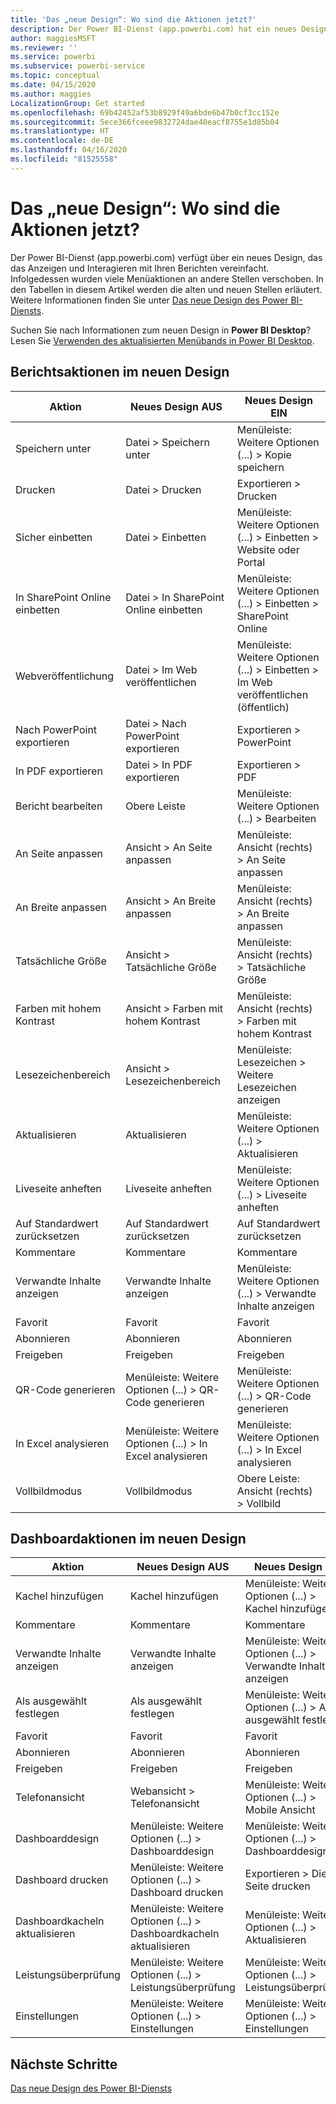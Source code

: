 ```yaml
---
title: 'Das „neue Design“: Wo sind die Aktionen jetzt?'
description: Der Power BI-Dienst (app.powerbi.com) hat ein neues Design, weshalb sich viele Aktionen nun an anderer Stelle befinden. Dieser Artikel enthält Tabellen, in denen die alten Stellen mit den neuen verglichen werden.
author: maggiesMSFT
ms.reviewer: ''
ms.service: powerbi
ms.subservice: powerbi-service
ms.topic: conceptual
ms.date: 04/15/2020
ms.author: maggies
LocalizationGroup: Get started
ms.openlocfilehash: 69b42452af53b8929f49a6bde6b47b0cf3cc152e
ms.sourcegitcommit: 5ece366fceee9832724dae40eacf8755e1d85b04
ms.translationtype: HT
ms.contentlocale: de-DE
ms.lasthandoff: 04/16/2020
ms.locfileid: "81525558"
---
```

# <a name="the-new-look-where-did-the-actions-go"></a>Das „neue Design“: Wo sind die Aktionen jetzt?

Der Power BI-Dienst (app.powerbi.com) verfügt über ein neues Design, das das Anzeigen und Interagieren mit Ihren Berichten vereinfacht. Infolgedessen wurden viele Menüaktionen an andere Stellen verschoben. In den Tabellen in diesem Artikel werden die alten und neuen Stellen erläutert. Weitere Informationen finden Sie unter [Das neue Design des Power BI-Diensts](service-new-look.md).

Suchen Sie nach Informationen zum neuen Design in **Power BI Desktop**? Lesen Sie [Verwenden des aktualisierten Menübands in Power BI Desktop](desktop-ribbon.md).

## <a name="report-actions-in-the-new-look"></a>Berichtsaktionen im neuen Design

|Aktion  |Neues Design AUS  |Neues Design EIN  |
|---------|---------|---------|
| Speichern unter | Datei > Speichern unter  | Menüleiste: Weitere Optionen (...) > Kopie speichern |
| Drucken | Datei > Drucken | Exportieren > Drucken |
| Sicher einbetten | Datei > Einbetten | Menüleiste: Weitere Optionen (...) > Einbetten > Website oder Portal |
| In SharePoint Online einbetten | Datei > In SharePoint Online einbetten | Menüleiste: Weitere Optionen (...) > Einbetten > SharePoint Online |
| Webveröffentlichung | Datei > Im Web veröffentlichen | Menüleiste: Weitere Optionen (...) > Einbetten > Im Web veröffentlichen (öffentlich) |
| Nach PowerPoint exportieren | Datei > Nach PowerPoint exportieren | Exportieren > PowerPoint |
| In PDF exportieren | Datei > In PDF exportieren | Exportieren > PDF |
|Bericht bearbeiten  | Obere Leiste   | Menüleiste: Weitere Optionen (...) > Bearbeiten |
| An Seite anpassen | Ansicht > An Seite anpassen | Menüleiste: Ansicht (rechts) > An Seite anpassen |
| An Breite anpassen | Ansicht > An Breite anpassen | Menüleiste: Ansicht (rechts) > An Breite anpassen |
| Tatsächliche Größe | Ansicht > Tatsächliche Größe | Menüleiste: Ansicht (rechts) > Tatsächliche Größe |
| Farben mit hohem Kontrast | Ansicht > Farben mit hohem Kontrast | Menüleiste: Ansicht (rechts) > Farben mit hohem Kontrast |
| Lesezeichenbereich | Ansicht > Lesezeichenbereich |  Menüleiste: Lesezeichen > Weitere Lesezeichen anzeigen |
| Aktualisieren | Aktualisieren | Menüleiste: Weitere Optionen (...) > Aktualisieren |
| Liveseite anheften | Liveseite anheften | Menüleiste: Weitere Optionen (...) > Liveseite anheften |
| Auf Standardwert zurücksetzen | Auf Standardwert zurücksetzen | Auf Standardwert zurücksetzen |
| Kommentare | Kommentare | Kommentare |
| Verwandte Inhalte anzeigen | Verwandte Inhalte anzeigen | Menüleiste: Weitere Optionen (...) > Verwandte Inhalte anzeigen |
| Favorit | Favorit | Favorit |
| Abonnieren | Abonnieren |Abonnieren |
| Freigeben | Freigeben | Freigeben |
| QR-Code generieren | Menüleiste: Weitere Optionen (...) > QR-Code generieren | Menüleiste: Weitere Optionen (...) > QR-Code generieren |
| In Excel analysieren | Menüleiste: Weitere Optionen (...) > In Excel analysieren | Menüleiste: Weitere Optionen (...) > In Excel analysieren |
| Vollbildmodus | Vollbildmodus | Obere Leiste: Ansicht (rechts) > Vollbild |

## <a name="dashboard-actions-in-the-new-look"></a>Dashboardaktionen im neuen Design

|Aktion  |Neues Design AUS  |Neues Design EIN  |
|---------|---------|---------|
| Kachel hinzufügen | Kachel hinzufügen | Menüleiste: Weitere Optionen (...) > Kachel hinzufügen |
| Kommentare | Kommentare | Kommentare |
| Verwandte Inhalte anzeigen | Verwandte Inhalte anzeigen | Menüleiste: Weitere Optionen (...) > Verwandte Inhalte anzeigen |
| Als ausgewählt festlegen | Als ausgewählt festlegen| Menüleiste: Weitere Optionen (...) > Als ausgewählt festlegen|
| Favorit | Favorit | Favorit |
| Abonnieren | Abonnieren |Abonnieren |
| Freigeben | Freigeben | Freigeben |
| Telefonansicht | Webansicht > Telefonansicht | Menüleiste: Weitere Optionen (...) > Mobile Ansicht |
| Dashboarddesign | Menüleiste: Weitere Optionen (...) > Dashboarddesign | Menüleiste: Weitere Optionen (...) > Dashboarddesign |
| Dashboard drucken | Menüleiste: Weitere Optionen (...) > Dashboard drucken | Exportieren > Diese Seite drucken |
| Dashboardkacheln aktualisieren | Menüleiste: Weitere Optionen (...) > Dashboardkacheln aktualisieren | Menüleiste: Weitere Optionen (...) > Aktualisieren |
| Leistungsüberprüfung | Menüleiste: Weitere Optionen (...) > Leistungsüberprüfung | Menüleiste: Weitere Optionen (...) > Leistungsüberprüfung |
| Einstellungen | Menüleiste: Weitere Optionen (...) > Einstellungen | Menüleiste: Weitere Optionen (...) > Einstellungen |

## <a name="next-steps"></a>Nächste Schritte

[Das neue Design des Power BI-Diensts](service-new-look.md)
